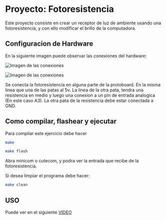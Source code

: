 # Proyecto: Fotoresistencia

Este proyecto consiste en crear un receptor de luz de ambiente usando una fotoresistencia, y con ello modificar el brillo de la computadora.

## Configuracion de Hardware

En la siguiente imagen puede observar las conexiones del hardware:

![Imagen de las conexiones](https://i.imgur.com/9T1aGrL.jpeg)

![Imagen de las conexiones](https://i.imgur.com/7Xrh4bZ.jpeg)

Se conecta la fotoresistencia en alguna parte de la protoboard. En la misma linea que una de las patas al 5v. La linea de la otra pata, tendra una resistencia en medio y luego una conexion a un pin de entrada analogica (En este caso A3). La otra pata de la resistencia debe estar conectada a GND.

## Como compilar, flashear y ejecutar

Para compilar este ejercicio debe hacer

```bash
make

make flash
```

Abra minicom o cutecom, y podra ver la entrada que recibe de la fotoresistencia.

Si desea limpiar el programa debe hacer:

```bash
make clean
```

## USO

Puede ver en el siguiente [VIDEO](https://drive.google.com/file/d/1oDoSJucBqXrfBYZRafLNGDYPNeYErdtD/view?usp=drive_link)